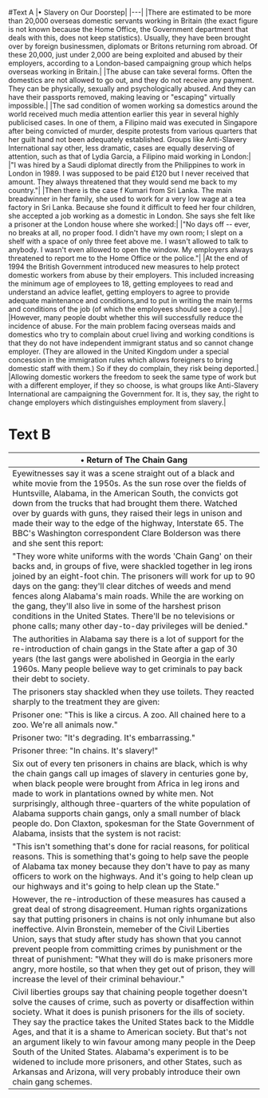 #Text A 
|&bull; Slavery on Our Doorstep|
|---|
|There are estimated to be more than 20,000 overseas domestic servants working in Britain (the exact figure is not known because the Home Office, the Government department that deals with this, does not keep statistics). Usually, they have been brought over by foreign businessmen, diplomats or Britons returning rom abroad. Of these 20,000, just under 2,000 are being exploited and abused by their employers, according to a London-based campaigning group which helps overseas working in Britain.|
|The abuse can take several forms. Often the domestics are not allowed to go out, and they do not receive any payment. They can be physically, sexually and psychologically abused. And they can have their passports removed, making leaving or "escaping" virtually impossible.|
|The sad condition of women working sa domestics around the world received much media attention earlier this year in several highly publicised cases. In one of them, a Filipino maid was executed in Singapore after being convicted of murder, despite protests from various quarters that her guilt hand not been adequately established. Groups like Anti-Slavery International say other, less dramatic, cases are equally deserving of attention, such as that of Lydia Garcia, a Filipino maid working in London:|
|"I was hired by a Saudi diplomat directly from the Philippines to work in London in 1989. I was supposed to be paid £120 but I never received that amount. They always threatened that they would send me back to my country."|
|Then there is the case f Kumari from Sri Lanka. The main breadwinner in her family, she used to work for a very low wage at a tea factory in Sri Lanka. Because she found it difficult to feed her four children, she accepted a job working as a domestic in London. She says she felt like a prisoner at the London house where she worked:|
|"No days off -- ever, no breaks at all, no proper food. I didn't have my own room; I slept on a shelf with a space of only three feet above me. I wasn't allowed to talk to anybody. I wasn't even allowed to open the window. My employers always threatened to report me to the Home Office or the police."|
|At the end of 1994 the British Government introduced new measures to help protect domestic workers from abuse by their employers. This included increasing the minimum age of employees to 18, getting employees to read and understand an advice leaflet, getting employers to agree to provide adequate maintenance and conditions,and to put in writing the main terms and conditions of the job (of which the employees should see a copy).|
|However, many people doubt whether this will successfully reduce the incidence of abuse. For the main problem facing overseas maids and domestics who try to complain about cruel living and working conditions is that they do not have independent immigrant status and so cannot change employer. (They are allowed in the United Kingdom under a special concession in the immigration rules which allows foreigners to bring domestic staff with them.) So if they do complain, they risk being deported.|
|Allowing domestic workers the freedom to seek the same type of work but with a different employer, if they so choose, is what groups like Anti-Slavery International are campaigning the Government for. It is, they say, the right to change employers which distinguishes employment from slavery.|
# Text B
|&bull; Return of The Chain Gang|
|---|
|Eyewitnesses say it was a scene straight out of a black and white movie from the 1950s. As the sun rose over the fields of Huntsville, Alabama, in the American South, the convicts got down from the trucks that had brought them there. Watched over by guards with guns, they raised their legs in unison and made their way to the edge of the highway, Interstate 65. The BBC's Washington correspondent Clare Bolderson was there and she sent this report:|
|"They wore white uniforms with the words 'Chain Gang' on their backs and, in groups of five, were shackled together in leg irons joined by an eight-foot chin. The prisoners will work for up to 90 days on the gang: they'll clear ditches of weeds and mend fences along Alabama's main roads. While the are working on the gang, they'll also live in some of the harshest prison conditions in the United States. There'll be no televisions or phone calls; many other day-to-day privileges will be denied."|
|The authorities in Alabama say there is a lot of support for the re-introduction of chain gangs in the State after a gap of 30 years (the last gangs were abolished in Georgia in the early 1960s. Many people believe way to get criminals to pay back their debt to society.|
|The prisoners stay shackled when they use toilets. They reacted sharply to the treatment they are given:|
|Prisoner one: "This is like a circus. A zoo. All chained here to a zoo. We're all animals now."|
|Prisoner two: "It's degrading. It's embarrassing."|
|Prisoner three: "In chains. It's slavery!"|
|Six out of every ten prisoners in chains are black, which is why the chain gangs call up images of slavery in centuries gone by, when black people were brought from Africa in leg irons and made to work in plantations owned by white men. Not surprisingly, although three-quarters of the white population of Alabama supports chain gangs, only a small number of black people do. Don Claxton, spokesman for the State Government of Alabama, insists that the system is not racist:|
|"This isn't something that's done for racial reasons, for political reasons. This is something that's going to help save the people of Alabama tax money because they don't have to pay as many officers to work on the highways. And it's going to help clean up our highways and it's going to help clean up the State."|
|However, the re-introduction of these measures has caused a great deal of strong disagreement. Human rights organizations say that putting prisoners in chains is not only inhumane but also ineffective. Alvin Bronstein, memeber of the Civil Liberties Union, says that study after study has shown that you cannot prevent people from committing crimes by punishment or the threat of punishment: "What they will do is make prisoners more angry, more hostile, so that when they get out of prison, they will increase the level of their criminal behaviour."|
|Civil liberties groups say that chaining people together doesn't solve the causes of crime, such as poverty or disaffection within society. What it does is punish prisoners for the ills of society. They say the practice takes the United States back to the Middle Ages, and that it is a shame to American society. But that's not an argument likely to win favour among many people in the Deep South of the United States. Alabama's experiment is to be widened to include more prisoners, and other States, such as Arkansas and Arizona, will very probably introduce their own chain gang schemes.|
